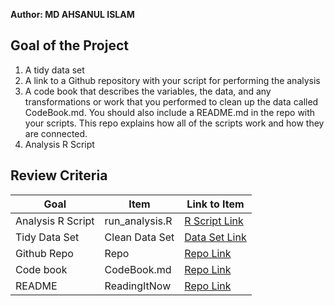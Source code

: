 __Author: MD AHSANUL ISLAM__

## Goal of the Project
1. A tidy data set 
2. A link to a Github repository with your script for performing the analysis 
3. A code book that describes the variables, the data, and any transformations or work that you performed to clean up the data called CodeBook.md. You should also include a README.md in the repo with your scripts. This repo explains how all of the scripts work and how they are connected.
4. Analysis R Script

## Review Criteria

Goal | Item | Link to Item
--- | --- | ---
Analysis R Script |  run_analysis.R |  [R Script Link](https://github.com/AhsanHimel/Coursera-Getting-and-Cleaning-Data-JHU/blob/main/Project/run_analysis.R "run_analysis.R")
Tidy Data Set |  Clean Data Set |  [Data Set Link](https://github.com/AhsanHimel/Coursera-Getting-and-Cleaning-Data-JHU/blob/main/Project/tidyData.csv "tidyData.csv")
Github Repo | Repo |  [Repo Link](https://github.com/AhsanHimel/Coursera-Getting-and-Cleaning-Data-JHU "Click Here to go to the repository")
Code book | CodeBook.md |  [Repo Link](https://github.com/AhsanHimel/Coursera-Getting-and-Cleaning-Data-JHU/blob/main/Project/CodeBook.md "CodeBook.md")
README | ReadingItNow |  [Repo Link](https://github.com/AhsanHimel/Coursera-Getting-and-Cleaning-Data-JHU/blob/main/Project/README.md "README.md")

